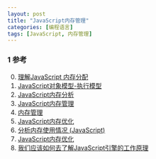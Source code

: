 ```yaml
---
layout: post
title: "JavaScript内存管理"
categories: [编程语言]
tags: [JavaScript, 内存管理]
---
```


### 1 参考    
0. [理解JavaScript 内存分配][0]
1. [JavaScript对象模型-执行模型][1]
2. [JavaScript内存分析][2]
3. [JavaScript内存管理][3]
4. [内存管理][4]
5. [JavaScript内存优化][5]
6. [分析内存使用情况 (JavaScript)][6]
7. [JavaScript内存优化][7]
8. [我们应该如何去了解JavaScript引擎的工作原理][8]


[0]: http://www.cnblogs.com/fool/archive/2010/10/07/1845226.html "理解JavaScript 内存分配"
[1]: http://www.cnblogs.com/riccc/archive/2008/02/15/1068225.html "JavaScript对象模型-执行模型"
[2]: https://github.com/CN-Chrome-DevTools/CN-Chrome-DevTools/blob/master/md/Performance-Profiling/javascript-memory-profiling.md "JavaScript内存分析"
[3]: http://www.jianshu.com/p/84a8fd5fa0ee "JavaScript内存管理"
[4]: https://developer.mozilla.org/zh-CN/docs/Web/JavaScript/Memory_Management "内存管理"
[5]: http://www.css88.com/archives/4558 "JavaScript内存优化"
[6]: https://msdn.microsoft.com/zh-cn/library/windows/apps/jj819176.aspx "分析内存使用情况 (JavaScript)"
[7]: http://www.cnblogs.com/mliudong/p/3635294.html "JavaScript内存优化"
[8]: http://www.nowamagic.net/librarys/veda/detail/1579 "我们应该如何去了解JavaScript引擎的工作原理"